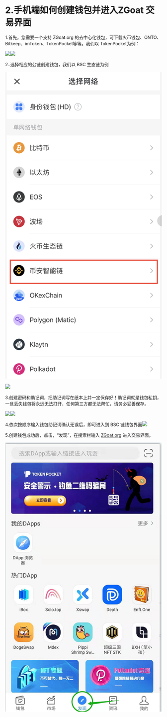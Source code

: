 # 2.手机端如何创建钱包并进入ZGoat 交易界面

1.首先，您需要一个支持 ZGoat.org 的去中心化钱包，可下载火币钱包、ONTO、Bitkeep、imToken、TokenPocket等等。我们以 TokenPocket为例：

![](https://gblobscdn.gitbook.com/assets%2F-MZ2IxeCguco8dlwzLo6%2F-Md5TyZ2icPdrvqGONwX%2F-Md6KhMCJ5MBiAZY64sK%2F1.png?alt=media&token=9762f34b-02c2-44ff-83e9-6fba9171997a)![](https://gblobscdn.gitbook.com/assets%2F-MZ2IxeCguco8dlwzLo6%2F-Md5TyZ2icPdrvqGONwX%2F-Md6LQ9gW3dDVF5S4OjA%2F1.png?alt=media&token=7ab5c3ea-183f-4590-83d9-7d45d0f499da)

2..选择相应的公链创建钱包，我们以 BSC 生态链为例

![](../../.gitbook/assets/tp-xuan-ze-gong-lian-.png)

![](https://gblobscdn.gitbook.com/assets%2F-MZ2IxeCguco8dlwzLo6%2F-Md5TyZ2icPdrvqGONwX%2F-Md6LYjtVXuwjXEwUlxX%2F3.png?alt=media&token=4383e034-988e-4f82-b009-2d53f0b9aaf3)

3.创建密码和助记词，把助记词写在纸本上并一定保存好！助记词就是钱包私钥，一旦丢失钱包将永远无法打开，任何第三方都无法帮忙，请务必妥善保存。

![](https://gblobscdn.gitbook.com/assets%2F-MZ2IxeCguco8dlwzLo6%2F-Md5TyZ2icPdrvqGONwX%2F-Md6M4YRHl52wdzwCGtT%2F4.png?alt=media&token=26ead4f6-75f6-48b6-ae2e-67f8c1d339aa)![](https://gblobscdn.gitbook.com/assets%2F-MZ2IxeCguco8dlwzLo6%2F-Md5TyZ2icPdrvqGONwX%2F-Md6MB8PaEI7pLHYql_x%2F5.png?alt=media&token=7cb7ae48-4ebe-4fc1-b0e2-de5c4568c8f1)

4.依次按顺序输入钱包助记词确认无误后，即可进入到 BSC 链钱包界面![](https://gblobscdn.gitbook.com/assets%2F-MZ2IxeCguco8dlwzLo6%2F-Md5TyZ2icPdrvqGONwX%2F-Md6MQoW8RMQtW6EOUDv%2F6.png?alt=media&token=57aefa72-3b4c-4389-853f-bb1757e0f2b6)

5.创建钱包成功后，点击，“发现”，在搜索栏输入 [ZGoat.org](http://zgoat.org)  进入交易界面。

![](../../.gitbook/assets/tp-dian-ji-fa-xian-.png)

